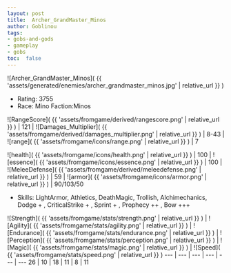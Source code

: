 ```yaml
---
layout: post
title:  Archer_GrandMaster_Minos
author: Goblinou
tags:
- gobs-and-gods
- gameplay
- gobs
toc:  false
---
```


![Archer_GrandMaster_Minos]( {{ 'assets/generated/enemies/archer_grandmaster_minos.jpg' | relative_url }} )
- Rating: 3755
- Race: Mino  Faction:Minos

![RangeScore]( {{ 'assets/fromgame/derived/rangescore.png' | relative_url }} ) | 121 | ![Damages_Multiplier]( {{ 'assets/fromgame/derived/damages_multiplier.png' | relative_url }} ) | 8-43 | ![range]( {{ 'assets/fromgame/icons/range.png' | relative_url }} ) | 7


![health]( {{ 'assets/fromgame/icons/health.png' | relative_url }} ) | 100 | ![essence]( {{ 'assets/fromgame/icons/essence.png' | relative_url }} ) | 100 | ![MeleeDefense]( {{ 'assets/fromgame/derived/meleedefense.png' | relative_url }} ) | 59 | ![armor]( {{ 'assets/fromgame/icons/armor.png' | relative_url }} ) | 90/103/50

* Skills: LightArmor, Athletics, DeathMagic, Trollish, Alchimechanics, Dodge + , CriticalStrike + , Sprint + , Prophecy ++ , Bow +++ 

![Strength]( {{ 'assets/fromgame/stats/strength.png' | relative_url }} ) | ![Agility]( {{ 'assets/fromgame/stats/agility.png' | relative_url }} ) | ![Endurance]( {{ 'assets/fromgame/stats/endurance.png' | relative_url }} ) | ![Perception]( {{ 'assets/fromgame/stats/perception.png' | relative_url }} ) | ![Magic]( {{ 'assets/fromgame/stats/magic.png' | relative_url }} ) | ![Speed]( {{ 'assets/fromgame/stats/speed.png' | relative_url }} )
--- | --- | --- | --- | --- | ---
26 | 10 | 18 | 11 | 8 | 11
